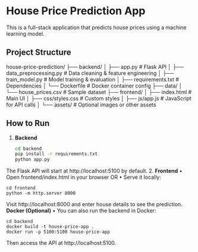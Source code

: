 # House Price Prediction App

This is a full-stack application that predicts house prices using a machine learning model.

## Project Structure
house-price-prediction/
├── backend/
│   ├── app.py                   # Flask API
│   ├── data_preprocessing.py    # Data cleaning & feature engineering
│   ├── train_model.py           # Model training & evaluation
│   ├── requirements.txt         # Dependencies
│   └── Dockerfile               # Docker container config
├── data/
│   └── house_prices.csv         # Sample dataset
├── frontend/
│   ├── index.html               # Main UI
│   ├── css/styles.css           # Custom styles
│   ├── js/app.js                # JavaScript for API calls
│   └── assets/                  # Optional images or other assets

## How to Run

1. **Backend**  
   ```bash
   cd backend
   pip install -r requirements.txt
   python app.py

The Flask API will start at http://localhost:5100 by default.
2.	**Frontend**
	• Open frontend/index.html in your browser OR
	• Serve it locally:
 
    cd frontend
    python -m http.server 8000
Visit http://localhost:8000 and enter house details to see the prediction.
**Docker (Optional)**
	• You can also run the backend in Docker:
 
    cd backend
    docker build -t house-price-app .
    docker run -p 5100:5100 house-price-app
    
Then access the API at http://localhost:5100.
